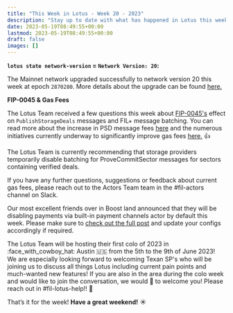```yaml
---
title: "This Week in Lotus - Week 20 - 2023"
description: "Stay up to date with what has happened in Lotus this week"
date: 2023-05-19T08:49:55+00:00
lastmod: 2023-05-19T08:49:55+00:00
draft: false
images: []
---
```


**`lotus state network-version` = `Network Version: 20`:**

The Mainnet network upgraded successfully to network version 20 this week at epoch `2870280`. More details about the upgrade can be found [here.](https://github.com/filecoin-project/community/discussions/74#discussioncomment-5376097)

**FIP-0045 & Gas Fees**

The Lotus Team received a few questions this week about [FIP-0045's](https://github.com/filecoin-project/FIPs/blob/master/FIPS/fip-0045.md) effect on `PublishStorageDeals` messages and FIL+ message batching. You can read more about the increase in PSD message fees [here](https://github.com/filecoin-project/FIPs/blob/master/FIPS/fip-0045.md#gas-costs) and the numerous initiatives currently underway to significantly improve gas fees [here.](https://github.com/filecoin-project/builtin-actors/issues/1020) :+1:

The Lotus Team is currently recommending that storage providers temporarily disable batching for ProveCommitSector messages for sectors containing verified deals.

If you have any further questions, suggestions or feedback about current gas fees, please reach out to the Actors Team team in the #fil-actors channel on Slack.

Our most excellent friends over in Boost land announced that they will be disabling payments via built-in payment channels actor by default this week. Please make sure to [check out the full post](https://filecoinproject.slack.com/archives/C0328PT17JR/p1684438156961149) and update your configs accordingly if required.

The Lotus Team will be hosting their first colo of 2023 in :face_with_cowboy_hat: Austin :us: from the 5th to the 9th of June 2023! We are especially looking forward to welcoming Texan SP's who will be joining us to discuss all things Lotus including current pain points and much-wanted new features! If you are also in the area during the colo week and would like to join the conversation, we would :blue_heart: to welcome you! Please reach out in #fil-lotus-help!! :pray:

That’s it for the week! **Have a great weekend!** :sunny: